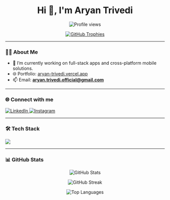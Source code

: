 <!-- README starts here -->
<h1 align="center">Hi 👋, I'm Aryan Trivedi</h1>

<p align="center">
  <img src="https://komarev.com/ghpvc/?username=pearlgrell&label=Profile%20views&color=0e75b6&style=flat" alt="Profile views" />
</p>

<p align="center">
  <a href="https://github.com/ryo-ma/github-profile-trophy">
    <img src="https://github-profile-trophy.vercel.app/?username=pearlgrell&theme=gruvbox&no-bg=true&margin-w=15&margin-h=15" alt="GitHub Trophies" />
  </a>
</p>

---

### 👨‍💻 About Me

- 🔭 I’m currently working on full-stack apps and cross-platform mobile solutions.
- 🌐 Portfolio: [aryan-trivedi.vercel.app](https://aryan-trivedi.vercel.app)
- 📫 Email: **aryan.trivedi.official@gmail.com**

---

### 🌐 Connect with me

<p align="left">
  <a href="https://linkedin.com/in/aryan-trivedi-lko" target="_blank">
    <img src="https://img.shields.io/badge/-LinkedIn-0A66C2?style=for-the-badge&logo=linkedin&logoColor=white" alt="LinkedIn" />
  </a>
  <a href="https://instagram.com/aryan_.__" target="_blank">
    <img src="https://img.shields.io/badge/-Instagram-E4405F?style=for-the-badge&logo=instagram&logoColor=white" alt="Instagram" />
  </a>
</p>

---

### 🛠️ Tech Stack

<p align="left">
  <img src="https://skillicons.dev/icons?i=flutter,dart,androidstudio,react,nextjs,nodejs,express,mongodb,postgres,graphql,tailwind,ts,js,html,css,figma,firebase,linux,git,redis,postman,jest,java,ps" />
</p>

---

### 📊 GitHub Stats

<!-- Light/Dark theme support -->
<p align="center">
  <picture>
    <source media="(prefers-color-scheme: dark)" srcset="https://github-readme-stats.vercel.app/api?username=pearlgrell&show_icons=true&theme=radical" />
    <source media="(prefers-color-scheme: light)" srcset="https://github-readme-stats.vercel.app/api?username=pearlgrell&show_icons=true&theme=default" />
    <img alt="GitHub Stats" src="https://github-readme-stats.vercel.app/api?username=pearlgrell&show_icons=true" />
  </picture>
</p>

<p align="center">
  <picture>
    <source media="(prefers-color-scheme: dark)" srcset="https://github-readme-streak-stats.herokuapp.com/?user=pearlgrell&theme=radical" />
    <source media="(prefers-color-scheme: light)" srcset="https://github-readme-streak-stats.herokuapp.com/?user=pearlgrell&theme=default" />
    <img alt="GitHub Streak" src="https://github-readme-streak-stats.herokuapp.com/?user=pearlgrell" />
  </picture>
</p>

<p align="center">
  <img src="https://github-readme-stats.vercel.app/api/top-langs/?username=pearlgrell&layout=compact&theme=github_dark" alt="Top Languages" />
</p>

<!-- README ends here -->
